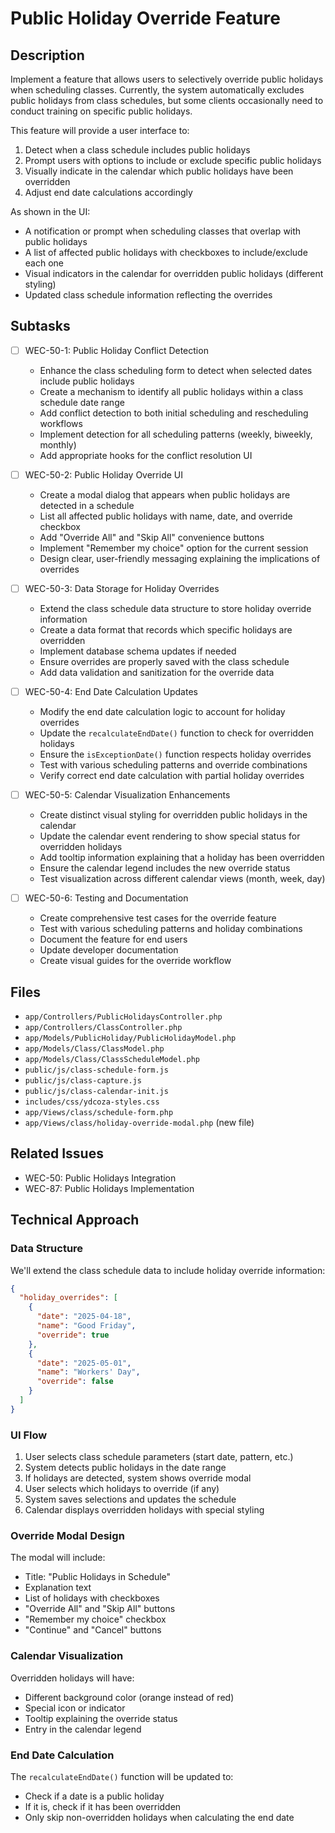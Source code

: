 # Public Holiday Override Feature

## Description
Implement a feature that allows users to selectively override public holidays when scheduling classes. Currently, the system automatically excludes public holidays from class schedules, but some clients occasionally need to conduct training on specific public holidays.

This feature will provide a user interface to:
1. Detect when a class schedule includes public holidays
2. Prompt users with options to include or exclude specific public holidays
3. Visually indicate in the calendar which public holidays have been overridden
4. Adjust end date calculations accordingly

As shown in the UI:
- A notification or prompt when scheduling classes that overlap with public holidays
- A list of affected public holidays with checkboxes to include/exclude each one
- Visual indicators in the calendar for overridden public holidays (different styling)
- Updated class schedule information reflecting the overrides

## Subtasks

- [ ] WEC-50-1: Public Holiday Conflict Detection
  - Enhance the class scheduling form to detect when selected dates include public holidays
  - Create a mechanism to identify all public holidays within a class schedule date range
  - Add conflict detection to both initial scheduling and rescheduling workflows
  - Implement detection for all scheduling patterns (weekly, biweekly, monthly)
  - Add appropriate hooks for the conflict resolution UI

- [ ] WEC-50-2: Public Holiday Override UI
  - Create a modal dialog that appears when public holidays are detected in a schedule
  - List all affected public holidays with name, date, and override checkbox
  - Add "Override All" and "Skip All" convenience buttons
  - Implement "Remember my choice" option for the current session
  - Design clear, user-friendly messaging explaining the implications of overrides

- [ ] WEC-50-3: Data Storage for Holiday Overrides
  - Extend the class schedule data structure to store holiday override information
  - Create a data format that records which specific holidays are overridden
  - Implement database schema updates if needed
  - Ensure overrides are properly saved with the class schedule
  - Add data validation and sanitization for the override data

- [ ] WEC-50-4: End Date Calculation Updates
  - Modify the end date calculation logic to account for holiday overrides
  - Update the `recalculateEndDate()` function to check for overridden holidays
  - Ensure the `isExceptionDate()` function respects holiday overrides
  - Test with various scheduling patterns and override combinations
  - Verify correct end date calculation with partial holiday overrides

- [ ] WEC-50-5: Calendar Visualization Enhancements
  - Create distinct visual styling for overridden public holidays in the calendar
  - Update the calendar event rendering to show special status for overridden holidays
  - Add tooltip information explaining that a holiday has been overridden
  - Ensure the calendar legend includes the new override status
  - Test visualization across different calendar views (month, week, day)

- [ ] WEC-50-6: Testing and Documentation
  - Create comprehensive test cases for the override feature
  - Test with various scheduling patterns and holiday combinations
  - Document the feature for end users
  - Update developer documentation
  - Create visual guides for the override workflow

## Files
- `app/Controllers/PublicHolidaysController.php`
- `app/Controllers/ClassController.php`
- `app/Models/PublicHoliday/PublicHolidayModel.php`
- `app/Models/Class/ClassModel.php`
- `app/Models/Class/ClassScheduleModel.php`
- `public/js/class-schedule-form.js`
- `public/js/class-capture.js`
- `public/js/class-calendar-init.js`
- `includes/css/ydcoza-styles.css`
- `app/Views/class/schedule-form.php`
- `app/Views/class/holiday-override-modal.php` (new file)

## Related Issues
- WEC-50: Public Holidays Integration
- WEC-87: Public Holidays Implementation

## Technical Approach

### Data Structure
We'll extend the class schedule data to include holiday override information:
```json
{
  "holiday_overrides": [
    {
      "date": "2025-04-18",
      "name": "Good Friday",
      "override": true
    },
    {
      "date": "2025-05-01",
      "name": "Workers' Day",
      "override": false
    }
  ]
}
```

### UI Flow
1. User selects class schedule parameters (start date, pattern, etc.)
2. System detects public holidays in the date range
3. If holidays are detected, system shows override modal
4. User selects which holidays to override (if any)
5. System saves selections and updates the schedule
6. Calendar displays overridden holidays with special styling

### Override Modal Design
The modal will include:
- Title: "Public Holidays in Schedule"
- Explanation text
- List of holidays with checkboxes
- "Override All" and "Skip All" buttons
- "Remember my choice" checkbox
- "Continue" and "Cancel" buttons

### Calendar Visualization
Overridden holidays will have:
- Different background color (orange instead of red)
- Special icon or indicator
- Tooltip explaining the override status
- Entry in the calendar legend

### End Date Calculation
The `recalculateEndDate()` function will be updated to:
- Check if a date is a public holiday
- If it is, check if it has been overridden
- Only skip non-overridden holidays when calculating the end date
